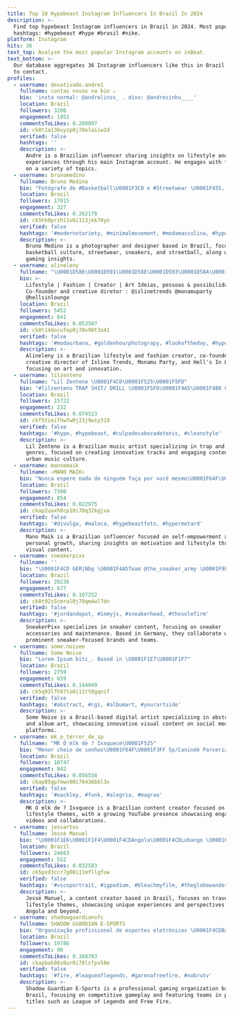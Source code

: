 ```yaml
---
title: Top 10 Hypebeast Instagram Influencers In Brazil In 2024
description: >-
  Find top hypebeast Instagram influencers in Brazil in 2024. Most popular
  hashtags: #hypebeast #hype #brasil #nike.
platform: Instagram
hits: 36
text_top: Analyze the most popular Instagram accounts on inBeat.
text_bottom: >-
  Our database aggregates 36 Instagram influencers like this in Brazil for you
  to contact.
profiles:
  - username: desativado.andre1
    fullname: contas novas na bio ⚠️
    bio: 'insta normal: @andrelinss_ . dixx: @andrezinhu____'
    location: Brazil
    followers: 3206
    engagement: 1951
    commentsToLikes: 0.289097
    id: ck8t1a136uyzp0j78olaiiw2d
    verified: false
    hashtags: ''
    description: >-
      Andre is a Brazilian influencer sharing insights on lifestyle and personal
      experiences through his main Instagram account. He engages with followers
      on a variety of topics.
  - username: brunomedino
    fullname: Bruno Medino
    bio: "Fotógrafo do #Basketball\U0001F3C0 e #Streetwear \U0001F455, Designer \U0001F5A5, Escrevo sobre #Sneakers \U0001F45F e #Streetball ⛹\U0001F3FB, #Gamer quando da \U0001F3AE"
    location: Brazil
    followers: 17015
    engagement: 327
    commentsToLikes: 0.262178
    id: ck5hk0przhl1v0i113jkk70yo
    verified: false
    hashtags: '#modernotoriety, #minimalmovement, #modamasculina, #hypedhaven'
    description: >-
      Bruno Medino is a photographer and designer based in Brazil, focused on
      basketball culture, streetwear, sneakers, and streetball, along with
      gaming insights.
  - username: alineleny
    fullname: "\U0001D586\U0001D591\U0001D58E\U0001D593\U0001D58A\U0001D591\U0001D58A\U0001D593\U0001D59E"
    bio: >-
      Lifestyle | Fashion | Creator | Art Ideias, pessoas & possibilidades
      Co-founder and creative diretor : @islinetrends @monamuparty
      @hellsinlounge
    location: Brazil
    followers: 5452
    engagement: 841
    commentsToLikes: 0.053507
    id: ck8t14docufep0j78v90t3o41
    verified: false
    hashtags: '#modaurbana, #goldenhourphotograpy, #lookoftheday, #hype'
    description: >-
      Alineleny is a Brazilian lifestyle and fashion creator, co-founder and
      creative director of Isline Trends, Monamu Party, and Hell's In Lounge,
      focusing on art and innovation.
  - username: lilzenteno
    fullname: "Lil Zenteno \U0001F4C0\U0001F525\U0001F5FD"
    bio: "#lilzenteno TRAP SHIT/ DRILL \U0001F5FD\U0001F4A5\U0001F4B8 CREANDO NUEVOS TEMAS...\U0001F92B\U0001F3B5\U0001F4A3 \U0001F447DALE CLICK A MI ULTIMO TEMA \U0001F447"
    location: Brazil
    followers: 15722
    engagement: 232
    commentsToLikes: 0.074523
    id: ckf5tieifhw7w0j23j9wiy319
    verified: false
    hashtags: '#hype, #hypebeast, #culpadecabezadetenis, #cleanstyle'
    description: >-
      Lil Zenteno is a Brazilian music artist specializing in trap and drill
      genres, focused on creating innovative tracks and engaging content in
      urban music culture.
  - username: manoomaik
    fullname: ⚛️MANO MAIK⚛️
    bio: "Nunca espere nada de ninguém faça por você mesmo\U0001F64F\U0001F3FB \U0001F469‍❤️‍\U0001F48B‍\U0001F468@anac.santoss \U0001F4E5Minha lojinha @mayconimportss"
    location: Brazil
    followers: 7390
    engagement: 854
    commentsToLikes: 0.022975
    id: ckap2uaxh0cp10i78q32kgjva
    verified: false
    hashtags: '#divulga, #maloca, #hypebeastfoto, #hypermotard'
    description: >-
      Mano Maik is a Brazilian influencer focused on self-empowerment and
      personal growth, sharing insights on motivation and lifestyle through
      visual content.
  - username: sneakerpixx
    fullname: ''
    bio: "\U0001F4CD GER|Nbg \U0001F4A5Team @the_sneaker_army \U0001F9FC @thepinkmiracle ⬇️The best sneaker accessories⬇️ ⬇️USE: SP20 for 20% discount⬇️"
    location: Brazil
    followers: 20236
    engagement: 677
    commentsToLikes: 0.107252
    id: ck8t92s5cmral0j78qm4wl7dn
    verified: false
    hashtags: '#jordandepot, #inmyjs, #sneakerhead, #thesolefirm'
    description: >-
      SneakerPixx specializes in sneaker content, focusing on sneaker
      accessories and maintenance. Based in Germany, they collaborate with
      prominent sneaker-focused brands and teams.
  - username: some.noisee
    fullname: Some Noise
    bio: "Lorem Ipsum bitc_. Based in \U0001F1E7\U0001F1F7"
    location: Brazil
    followers: 2759
    engagement: 659
    commentsToLikes: 0.144049
    id: ck5q93lfh97to0i11tt8gqnif
    verified: false
    hashtags: '#abstract, #cgi, #albumart, #yourartside'
    description: >-
      Some Noise is a Brazil-based digital artist specializing in abstract CGI
      and album art, showcasing innovative visual content on social media
      platforms.
  - username: mk_o_terror_de_sp
    fullname: "MK O mlk de ? Ixxquece\U0001F525"
    bio: "Menor cheio de sonhos\U0001F64F\U0001F3FF Sp/Canindé Parcerias @n3griin o brabo : @old_piercer \U0001F40A Canal no YouTube mais de 1m de vizu❤️ https://youtu.be/pi8tEg0w3X0"
    location: Brazil
    followers: 10747
    engagement: 842
    commentsToLikes: 0.056558
    id: ckap85gp7mwn90i78436bbl3x
    verified: false
    hashtags: '#oackley, #funk, #alegria, #magrao'
    description: >-
      MK O mlk de ? Ixxquece is a Brazilian content creator focused on music and
      lifestyle themes, with a growing YouTube presence showcasing engaging
      videos and collaborations.
  - username: jessartes
    fullname: Jessé Manuel
    bio: "\U0001F1E6\U0001F1F4\U0001F4CDAngola\U0001F4CDLubango \U0001F699\U0001F4F7\U0001F3A5 EKUMBI SQUAD - NÓS SOMOS O SOL"
    location: Brazil
    followers: 24663
    engagement: 552
    commentsToLikes: 0.032583
    id: ck5pxd3ccr7g80i11mfllgfuw
    verified: false
    hashtags: '#vscoportrait, #igpodium, #bleachmyfilm, #theglobewanderer'
    description: >-
      Jessé Manuel, a content creator based in Brazil, focuses on travel and
      lifestyle themes, showcasing unique experiences and perspectives from
      Angola and beyond.
  - username: shadowguardianofc
    fullname: SHADOW GUARDIAN E-SPORTS
    bio: "Organização profissional de esportes eletrônicos \U0001F4CDBahia - BA / São Paulo - SP \U0001F3C5Semi-finalista pro league season 2 \U0001F4EC contato.shadowguardian@gmail.com"
    location: Brazil
    followers: 19786
    engagement: 96
    commentsToLikes: 0.168703
    id: ckapbak08z6ur0i78lcfpv58m
    verified: false
    hashtags: '#fire, #leagueoflegends, #garenafreefire, #nobrutv'
    description: >-
      Shadow Guardian E-Sports is a professional gaming organization based in
      Brazil, focusing on competitive gameplay and featuring teams in popular
      titles such as League of Legends and Free Fire.
---
```


